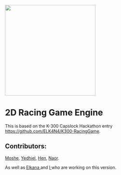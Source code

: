 <img src="https://i.ibb.co/R00tPh5/Whats-App-Image-2020-09-24-at-19-29-27.jpg" width="300" />

# 2D Racing Game Engine
This is based on the K-300 Capslock Hackathon entry https://github.com/ELK4N4/K300-RacingGame.

## Contributors:

<a href="https://github.com/Bon1bon"> Moshe</a>, <a href="https://github.com/yechielb2000"> Yedhiel</a>, <a href="https://github.com/henyair"> Hen</a>, <a href="https://github.com/naor531"> Naor</a>. 

As well as <a href="https://github.com/ELK4N4"> Elkana </a> and <a href="https://github.com/Akiva-Grobman"> I </a> who are working on this version.
